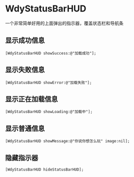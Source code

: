 # WdyStatusBarHUD
一个非常简单好用的上面弹出的指示器，覆盖状态栏和导航条
## 显示成功信息
```objc
[WdyStatusBarHUD showSuccess:@"加载成功"];
```

## 显示失败信息
```objc
[WdyStatusBarHUD showError:@"加载失败"];
```

## 显示正在加载信息
```objc
[WdyStatusBarHUD showLoading:@"加载中"];
```

## 显示普通信息
```objc
[WdyStatusBarHUD showMessage:@"你说你想怎么玩" image:nil];
```

## 隐藏指示器
```objc
[WdyStatusBarHUD hideStatusBarHUD];
```